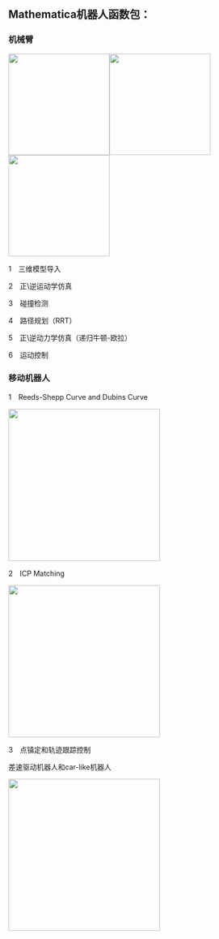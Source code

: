 ## Mathematica机器人函数包：

### 机械臂

<img src="https://github.com/robinvista/Mathematica/blob/master/gif/1.gif" height="200" /><img src="https://github.com/robinvista/Mathematica/blob/master/gif/2.gif" height="200" /><img src="https://github.com/robinvista/Mathematica/blob/master/gif/3.gif" height="200" />

1　三维模型导入

2　正\逆运动学仿真

3　碰撞检测

4　路径规划（RRT）

5　正\逆动力学仿真（递归牛顿-欧拉）

6　运动控制

### 移动机器人

1　Reeds-Shepp Curve and Dubins Curve

<img src="https://raw.githubusercontent.com/robinvista/Mathematica/master/gif/5-1.gif" height="300" />

2　ICP Matching

<img src="https://github.com/robinvista/Mathematica/blob/master/gif/2.gif" height="300" />

3　点镇定和轨迹跟踪控制

   差速驱动机器人和car-like机器人
   
<img src="https://github.com/robinvista/Mathematica/blob/master/gif/RVC%E5%B7%AE%E5%88%86.gif" height="300" />
